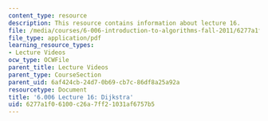 ```yaml
---
content_type: resource
description: This resource contains information about lecture 16.
file: /media/courses/6-006-introduction-to-algorithms-fall-2011/6277a1f06100c26a7ff21031af6757b5_MIT6_006F11_lec16.pdf
file_type: application/pdf
learning_resource_types:
- Lecture Videos
ocw_type: OCWFile
parent_title: Lecture Videos
parent_type: CourseSection
parent_uid: 6af424cb-24d7-0b69-cb7c-86df8a25a92a
resourcetype: Document
title: '6.006 Lecture 16: Dijkstra'
uid: 6277a1f0-6100-c26a-7ff2-1031af6757b5
---
```

